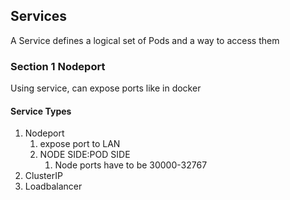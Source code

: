 ## Services
A Service defines a logical set of Pods and a way to access them

### Section 1 Nodeport
Using service, can expose ports like in docker

#### Service Types
1. Nodeport 
    1. expose port to LAN
    1. NODE SIDE:POD SIDE
        1. Node ports have to be 30000-32767
1. ClusterIP
1. Loadbalancer